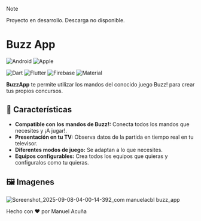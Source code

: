 >[!NOTE]
>Proyecto en desarrollo. Descarga no disponible.

# Buzz App

![Android](https://img.shields.io/badge/-Android-333333?style=flat&logo=android) ![Apple](https://img.shields.io/badge/-IOS-333333?style=flat&logo=apple)

![Dart](https://img.shields.io/badge/-Dart-0175C2?style=flat&logo=dart) ![Flutter](https://img.shields.io/badge/-Flutter-02569B?style=flat&logo=flutter) ![Firebase](https://img.shields.io/badge/-Firebase-DD2C00?style=flat&logo=firebase) ![Material](https://img.shields.io/badge/-Material_3-02569B?style=flat&logo=MaterialDesign)

**BuzzApp** te permite utilizar los mandos del conocido juego Buzz! para crear tus propios concursos.

## 🌟 Características

- **Compatible con los mandos de Buzz!:** Conecta todos los mandos que necesites y ¡A jugar!.
- **Presentación en tu TV:** Observa datos de la partida en tiempo real en tu televisor.
- **Diferentes modos de juego:** Se adaptan a lo que necesites.
- **Equipos configurables:** Crea todos los equipos que quieras y configuralos como tu quieras.

## 🖼️ Imagenes

![Screenshot_2025-09-08-04-00-14-392_com manuelacbl buzz_app](https://github.com/user-attachments/assets/d9a32ab1-5a85-407d-b680-617d257357a8)

Hecho con ❤️ por Manuel Acuña

